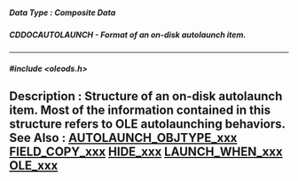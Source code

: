 ##### Data Type : Composite Data
##### CDDOCAUTOLAUNCH - Format of an on-disk autolaunch item.
---
##### #include <oleods.h>
**Description :**
Structure of an on-disk autolaunch item.  Most of the information contained in 
this structure refers to OLE autolaunching behaviors.
**See Also :**
[AUTOLAUNCH_OBJTYPE_xxx](D:/md_files/AUTOLAUNCH_OBJTYPE_xxx.md)
[FIELD_COPY_xxx](D:/md_files/FIELD_COPY_xxx.md)
[HIDE_xxx](D:/md_files/HIDE_xxx.md)
[LAUNCH_WHEN_xxx](D:/md_files/LAUNCH_WHEN_xxx.md)
[OLE_xxx](D:/md_files/OLE_xxx.md)
---
